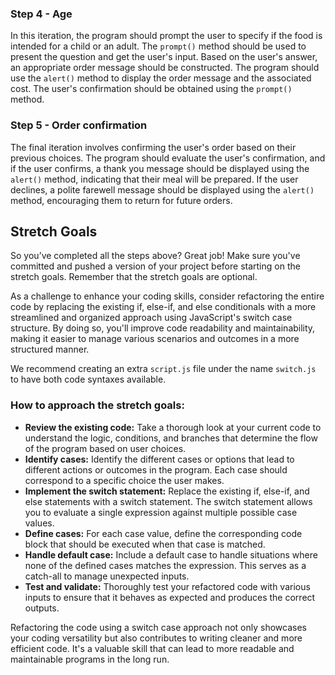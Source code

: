### Step 4 - Age

In this iteration, the program should prompt the user to specify if the food is intended for a child or an adult. The `prompt()` method should be used to present the question and get the user's input. Based on the user's answer, an appropriate order message should be constructed. The program should use the `alert()` method to display the order message and the associated cost. The user's confirmation should be obtained using the `prompt()` method.

### Step 5 - Order confirmation

The final iteration involves confirming the user's order based on their previous choices. The program should evaluate the user's confirmation, and if the user confirms, a thank you message should be displayed using the `alert()` method, indicating that their meal will be prepared. If the user declines, a polite farewell message should be displayed using the `alert()` method, encouraging them to return for future orders.

## Stretch Goals

So you’ve completed all the steps above? Great job! Make sure you've committed and pushed a version of your project before starting on the stretch goals. Remember that the stretch goals are optional.

As a challenge to enhance your coding skills, consider refactoring the entire code by replacing the existing if, else-if, and else conditionals with a more streamlined and organized approach using JavaScript's switch case structure. By doing so, you'll improve code readability and maintainability, making it easier to manage various scenarios and outcomes in a more structured manner.

We recommend creating an extra `script.js` file under the name `switch.js` to have both code syntaxes available.

### How to approach the stretch goals:

- **Review the existing code:** Take a thorough look at your current code to understand the logic, conditions, and branches that determine the flow of the program based on user choices.
- **Identify cases:** Identify the different cases or options that lead to different actions or outcomes in the program. Each case should correspond to a specific choice the user makes.
- **Implement the switch statement:** Replace the existing if, else-if, and else statements with a switch statement. The switch statement allows you to evaluate a single expression against multiple possible case values.
- **Define cases:** For each case value, define the corresponding code block that should be executed when that case is matched.
- **Handle default case:** Include a default case to handle situations where none of the defined cases matches the expression. This serves as a catch-all to manage unexpected inputs.
- **Test and validate:** Thoroughly test your refactored code with various inputs to ensure that it behaves as expected and produces the correct outputs.

Refactoring the code using a switch case approach not only showcases your coding versatility but also contributes to writing cleaner and more efficient code. It's a valuable skill that can lead to more readable and maintainable programs in the long run.
